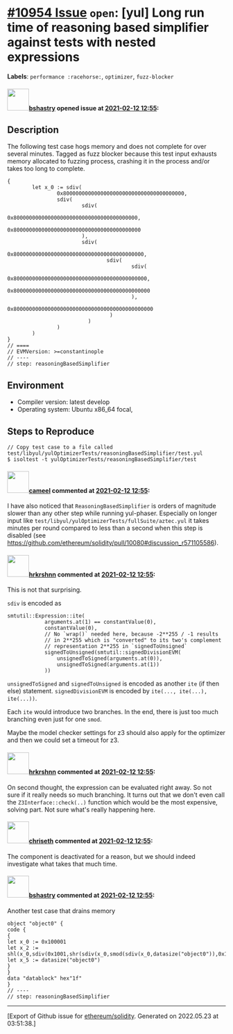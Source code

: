 # [\#10954 Issue](https://github.com/ethereum/solidity/issues/10954) `open`: [yul] Long run time of reasoning based simplifier against tests with nested expressions
**Labels**: `performance :racehorse:`, `optimizer`, `fuzz-blocker`


#### <img src="https://avatars.githubusercontent.com/u/2388185?v=4" width="50">[bshastry](https://github.com/bshastry) opened issue at [2021-02-12 12:55](https://github.com/ethereum/solidity/issues/10954):

<!--## Prerequisites

- First, many thanks for taking part in the community. We really appreciate that.
- We realize there is a lot of information requested here. We ask only that you do your best to provide as much information as possible so we can better help you.
- Support questions are better asked in one of the following locations:
	- [Solidity chat](https://gitter.im/ethereum/solidity)
	- [Stack Overflow](https://ethereum.stackexchange.com/)
- Ensure the issue isn't already reported.
- The issue should be reproducible with the latest solidity version; however, this isn't a hard requirement and being reproducible with an older version is sufficient.
-->

## Description

The following test case hogs memory and does not complete for over several minutes. Tagged as fuzz blocker because this test input exhausts memory allocated to fuzzing process, crashing it in the process and/or takes too long to complete.

```
{
        let x_0 := sdiv(
                0x800000000000000000000000000000000000000,
                sdiv(
                        sdiv(
                                0x8000000000000000000000000000000000000000,
                                0x80000000000000000000000000000000000000000
                        ),
                        sdiv(
                                0x800000000000000000000000000000000000000000,
                                sdiv(
                                        sdiv(
                                                0x8000000000000000000000000000000000000000000,
                                                0x80000000000000000000000000000000000000000000
                                        ),
                                        0x800000000000000000000000000000000000000000000
                                 )
                          )
                )
        )
}
// ====
// EVMVersion: >=constantinople
// ----
// step: reasoningBasedSimplifier
```

## Environment

- Compiler version: latest develop
- Operating system: Ubuntu x86_64 focal, 

## Steps to Reproduce

```
// Copy test case to a file called test/libyul/yulOptimizerTests/reasoningBasedSimplifier/test.yul
$ isoltest -t yulOptimizerTests/reasoningBasedSimplifier/test
```

#### <img src="https://avatars.githubusercontent.com/u/137030?v=4" width="50">[cameel](https://github.com/cameel) commented at [2021-02-12 12:55](https://github.com/ethereum/solidity/issues/10954#issuecomment-778187640):

I have also noticed that `ReasoningBasedSimplifier` is orders of magnitude slower than any other step while running yul-phaser. Especially on longer input like `test/libyul/yulOptimizerTests/fullSuite/aztec.yul` it takes minutes per round compared to less than a second when this step is disabled (see https://github.com/ethereum/solidity/pull/10080#discussion_r571105586).

#### <img src="https://avatars.githubusercontent.com/u/13174375?u=52d702cb6bec53b561afa293cf9cd53ef7a63924&v=4" width="50">[hrkrshnn](https://github.com/hrkrshnn) commented at [2021-02-12 12:55](https://github.com/ethereum/solidity/issues/10954#issuecomment-778286814):

This is not that surprising.

`sdiv` is encoded as

```
smtutil::Expression::ite(
			arguments.at(1) == constantValue(0),
			constantValue(0),
			// No `wrap()` needed here, because -2**255 / -1 results
			// in 2**255 which is "converted" to its two's complement
			// representation 2**255 in `signedToUnsigned`
			signedToUnsigned(smtutil::signedDivisionEVM(
				unsignedToSigned(arguments.at(0)),
				unsignedToSigned(arguments.at(1))
			))
```

`unsignedToSigned` and `signedToUnsigned` is encoded as another `ite` (if then else) statement. `signedDivisionEVM` is encoded by `ite(..., ite(...), ite(...))`. 



Each `ite` would introduce two branches. In the end, there is just too much branching even just for one `smod`.

Maybe the model checker settings for z3 should also apply for the optimizer and then we could set a timeout for z3.

#### <img src="https://avatars.githubusercontent.com/u/13174375?u=52d702cb6bec53b561afa293cf9cd53ef7a63924&v=4" width="50">[hrkrshnn](https://github.com/hrkrshnn) commented at [2021-02-12 12:55](https://github.com/ethereum/solidity/issues/10954#issuecomment-779713961):

On second thought, the expression can be evaluated right away. So not sure if it really needs so much branching. It turns out that we don't even call the `Z3Interface::check(..)` function which would be the most expensive, solving part. Not sure what's really happening here.

#### <img src="https://avatars.githubusercontent.com/u/9073706?v=4" width="50">[chriseth](https://github.com/chriseth) commented at [2021-02-12 12:55](https://github.com/ethereum/solidity/issues/10954#issuecomment-779815640):

The component is deactivated for a reason, but we should indeed investigate what takes that much time.

#### <img src="https://avatars.githubusercontent.com/u/2388185?v=4" width="50">[bshastry](https://github.com/bshastry) commented at [2021-02-12 12:55](https://github.com/ethereum/solidity/issues/10954#issuecomment-780896276):

Another test case that drains memory

```
object "object0" {
code {
{
let x_0 := 0x100001
let x_2 := shl(x_0,sdiv(0x1001,shr(sdiv(x_0,smod(sdiv(x_0,datasize("object0")),0x101)),x_0)))
let x_5 := datasize("object0")
}
}
data "datablock" hex"1f"
}
// ----
// step: reasoningBasedSimplifier
```


-------------------------------------------------------------------------------



[Export of Github issue for [ethereum/solidity](https://github.com/ethereum/solidity). Generated on 2022.05.23 at 03:51:38.]
